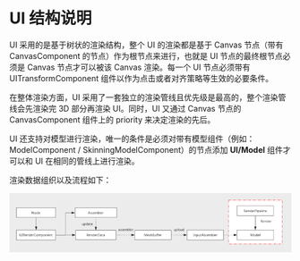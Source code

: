 # UI 结构说明

UI 采用的是基于树状的渲染结构，整个 UI 的渲染都是基于 Canvas 节点（带有 CanvasComponent 的节点）作为根节点来进行，也就是 UI 节点的最终根节点必须是 Canvas 节点才可以被该 Canvas 渲染。每一个 UI 节点必须带有 UITransformComponent 组件以作为点击或者对齐策略等生效的必要条件。

在整体渲染方面，UI 采用了一套独立的渲染管线且优先级是最高的，整个渲染管线会先渲染完 3D 部分再渲染 UI。同时，UI 又通过 Canvas 节点的 CanvasComponent 组件上的 priority 来决定渲染的先后。

UI 还支持对模型进行渲染，唯一的条件是必须对带有模型组件（例如：ModelComponent / SkinningModelComponent）的节点添加 **UI/Model** 组件才可以和 UI 在相同的管线上进行渲染。

渲染数据组织以及流程如下：

![render](render.png)
